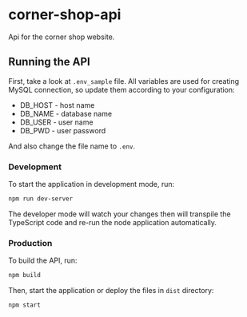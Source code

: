 # corner-shop-api

Api for the corner shop website.

## Running the API
First, take a look at `.env_sample` file.
All variables are used for creating MySQL connection, so update them according to your configuration:
* DB_HOST - host name
* DB_NAME - database name
* DB_USER - user name
* DB_PWD - user password

And also change the file name to `.env`.
### Development
To start the application in development mode, run:

```bash
npm run dev-server
```
The developer mode will watch your changes then will transpile the TypeScript code and re-run the node application automatically.

### Production
To build the API, run:
```bash
npm build
```
Then, start the application or deploy the files in `dist` directory:
```
npm start
```
